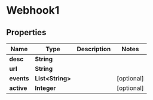 
# Webhook1

## Properties
Name | Type | Description | Notes
------------ | ------------- | ------------- | -------------
**desc** | **String** |  | 
**url** | **String** |  | 
**events** | **List&lt;String&gt;** |  |  [optional]
**active** | **Integer** |  |  [optional]



